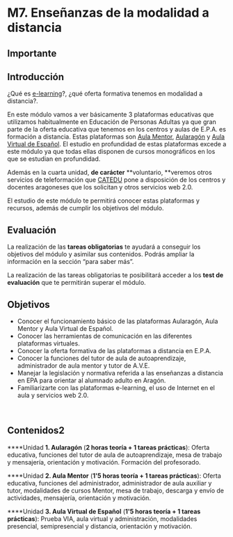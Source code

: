 
# M7.  Enseñanzas de la modalidad a distancia

## Importante

## **Introducción**

¿Qué es [e-learning](http://es.wikipedia.org/wiki/Aprendizaje_electr%C3%B3nico)?, ¿qué oferta formativa tenemos en modalidad a distancia?.

En este módulo vamos a ver básicamente 3 plataformas educativas que utilizamos habitualmente en Educación de Personas Adultas ya que gran parte de la oferta educativa que tenemos en los centros y aulas de E.P.A. es formación a distancia. Estas plataformas son [Aula Mentor](https://centrovirtual.educacion.es/mentor/inicio.html), [Aularagón](http://www.aularagon.org/index.asp) y [Aula Virtual de Español](http://www.ave.cvc.cervantes.es/). El estudio en profundidad de estas plataformas excede a este módulo ya que todas ellas disponen de cursos monográficos en los que se estudian en profundidad.

Además en la cuarta unidad, **de carácter** **voluntario, **veremos otros servicios de teleformación que [CATEDU](http://catedu.es/webcatedu/) pone a disposición de los centros y docentes aragoneses que los solicitan y otros servicios web 2.0.

El estudio de este módulo te permitirá conocer estas plataformas y recursos, además de cumplir los objetivos del módulo.

## **Evaluación**

La realización de las **tareas obligatorias** te ayudará a conseguir los objetivos del módulo y asimilar sus contenidos. Podrás ampliar la información en la sección “para saber más”.

La realización de las tareas obligatorias te posibilitará acceder a los **test de evaluación** que te permitirán superar el módulo.

## Objetivos

- Conocer el funcionamiento básico de las plataformas Aularagón, Aula Mentor y Aula Virtual de Español.
- Conocer las herramientas de comunicación en las diferentes plataformas virtuales.
- Conocer la oferta formativa de las plataformas a distancia en E.P.A.
- Conocer la funciones del tutor de aula de autoaprendizaje, administrador de aula mentor y tutor de A.V.E.
- Manejar la legislación y normativa referida a las enseñanzas a distancia en EPA para orientar al alumnado adulto en Aragón.
- Familiarizarte con las plataformas e-learning, el uso de Internet en el aula y servicios web 2.0.

 

## Contenidos2

****Unidad **1. Aularagón** (**2 horas teoría + 1 tareas prácticas**): Oferta educativa, funciones del tutor de aula de autoaprendizaje, mesa de trabajo y mensajería, orientación y motivación. Formación del profesorado.

****Unidad **2. Aula Mentor** (**1'5 horas teoría + 1 tareas prácticas**): Oferta educativa, funciones del administrador, administrador de aula auxiliar y tutor, modalidades de cursos Mentor, mesa de trabajo, descarga y envío de actividades, mensajería, orientación y motivación.

****Unidad **3. Aula Virtual de Español** (**1'5 horas teoría + 1 tareas prácticas**): Prueba VIA, aula virtual y administración, modalidades presencial, semipresencial y distancia, orientación y motivación.
